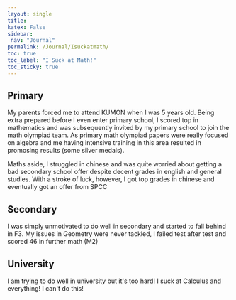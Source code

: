```yaml
---
layout: single
title: 
katex: False
sidebar:
 nav: "Journal"
permalink: /Journal/Isuckatmath/ 
toc: true
toc_label: "I Suck at Math!"
toc_sticky: true
---
```


## Primary
My parents forced me to attend KUMON when I was 5 years old. Being extra prepared before I even enter primary school, I scored top in mathematics and was subsequently invited by my primary school to join the math olympiad team. As primary math olympiad papers were really focused on algebra and me having intensive training in this area resulted in promosing results (some silver medals). 

Maths aside, I struggled in chinese and was quite worried about getting a bad secondary school offer despite decent grades in english and general studies. With a stroke of luck, however, I got top grades in chinese and eventually got an offer from SPCC

## Secondary


I was simply unmotivated to do well in secondary and started to fall behind in F3. My issues in Geometry were never tackled, I failed test after test and scored 46 in further math (M2)

## University

I am trying to do well in university but it's too hard! I suck at Calculus and everything! I can't do this!
